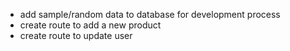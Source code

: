 - add sample/random data to database for development process
- create route to add a new product
- create route to update user
